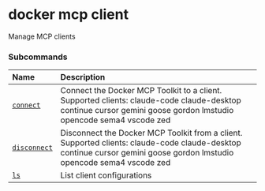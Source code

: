 # docker mcp client

<!---MARKER_GEN_START-->
Manage MCP clients

### Subcommands

| Name                                     | Description                                                                                                                                                           |
|:-----------------------------------------|:----------------------------------------------------------------------------------------------------------------------------------------------------------------------|
| [`connect`](mcp_client_connect.md)       | Connect the Docker MCP Toolkit to a client. Supported clients: claude-code claude-desktop continue cursor gemini goose gordon lmstudio opencode sema4 vscode zed      |
| [`disconnect`](mcp_client_disconnect.md) | Disconnect the Docker MCP Toolkit from a client. Supported clients: claude-code claude-desktop continue cursor gemini goose gordon lmstudio opencode sema4 vscode zed |
| [`ls`](mcp_client_ls.md)                 | List client configurations                                                                                                                                            |



<!---MARKER_GEN_END-->

